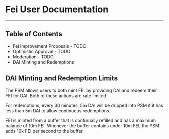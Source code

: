 # Fei User Documentation


---
## Table of Contents

* Fei Improvement Proposals - TODO
* Optimistic Approval - TODO
* Moderation - TODO
* DAI Minting and Redemptions

## DAI Minting and Redemption Limits

The PSM allows users to both mint FEI by providing DAI and redeem their FEI for DAI. Both of these actions are rate limited.

For redemptions, every 30 minutes, 5m DAI will be dripped into PSM if it has less than 5m DAI to allow continuous redemptions.

FEI is minted from a buffer that is continually refilled and has a maximum balance of 10m FEI. Whenever the buffer contains under 10m FEI, the PSM adds 10k FEI per second to the buffer. 

